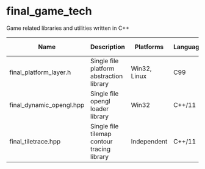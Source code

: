# final_game_tech
Game related libraries and utilities written in C++

| Name                     | Description                                 | Platforms    | Language | Latest Version |
|--------------------------|---------------------------------------------|--------------|----------|----------------|
| final_platform_layer.h   | Single file platform abstraction library    | Win32, Linux | C99      | 0.7.6.0 beta   |
| final_dynamic_opengl.hpp | Single file opengl loader library           | Win32        | C++/11   | 0.2.0.0 beta   |
| final_tiletrace.hpp      | Single file tilemap contour tracing library | Independent  | C++/11   | 1.02           |